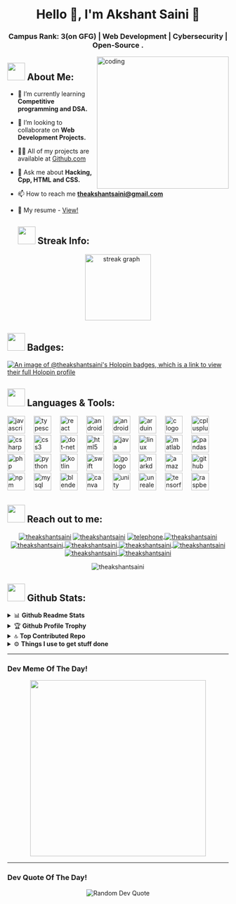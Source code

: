 <h1 align="center">Hello 👋, I'm Akshant Saini 🎯️</h1>
<h3 align="center">Campus Rank: 3(on GFG) | Web Development | Cybersecurity | Open-Source .</h3>

<img align="right" alt="coding" width="300" src="https://media.giphy.com/media/lP8xu5t2DLGG045H8F/giphy.gif">

## <img src="https://media.giphy.com/media/WUlplcMpOCEmTGBtBW/giphy.gif" width="40"> **About Me:**

- 🌱 I’m currently learning **Competitive programming and DSA.**
- 👯 I’m looking to collaborate on **Web Development Projects.**
- 👨‍💻 All of my projects are available at <a href="https://github.com/theakshantsaini?tab=repositories" target="blank">Github.com</a>
- 💬 Ask me about **Hacking, Cpp, HTML and CSS.**
- 📫 How to reach me **theakshantsaini@gmail.com**
- 📃 My resume - [View!](https://docs.google.com/document/d/1-YLRqVsMLrQzqfzymTp3QVfK3kWNetcK/edit?usp=sharing&ouid=112945733084533038478&rtpof=true&sd=true)

  ## <img src="https://media.giphy.com/media/WiIuC6fAOoXD2/giphy.gif" width="40"> **Streak Info**:
<div align="center">
  <img src="https://streak-stats.demolab.com?user=theakshantsaini&locale=en&mode=daily&theme=midnight-purple&hide_border=false&border_radius=5&order=3" height="150" alt="streak graph"/>
</div>

## <img src="https://media.giphy.com/media/j2pOGeGYKe2xCCKwfi/giphy.gif" width="40"> **Badges:**
[![An image of @theakshantsaini's Holopin badges, which is a link to view their full Holopin profile](https://holopin.me/theakshantsaini)](https://holopin.io/@theakshantsaini)

## <img src="https://media.giphy.com/media/j2pOGeGYKe2xCCKwfi/giphy.gif" width="40"> **Languages & Tools:**

<div align="left">
  <img src="https://cdn.jsdelivr.net/gh/devicons/devicon/icons/javascript/javascript-original.svg" height="40" alt="javascript logo"  />
  <img width="12" />
  <img src="https://cdn.jsdelivr.net/gh/devicons/devicon/icons/typescript/typescript-original.svg" height="40" alt="typescript logo"  />
  <img width="12" />
  <img src="https://cdn.jsdelivr.net/gh/devicons/devicon/icons/react/react-original.svg" height="40" alt="react logo"  />
  <img width="12" />
  <img src="https://cdn.jsdelivr.net/gh/devicons/devicon/icons/androidstudio/androidstudio-original.svg" height="40" alt="androidstudio logo"  />
  <img width="12" />
  <img src="https://cdn.jsdelivr.net/gh/devicons/devicon/icons/android/android-original.svg" height="40" alt="android logo"  />
  <img width="12" />
  <img src="https://cdn.jsdelivr.net/gh/devicons/devicon/icons/arduino/arduino-original.svg" height="40" alt="arduino logo"  />
  <img width="12" />
  <img src="https://cdn.jsdelivr.net/gh/devicons/devicon/icons/c/c-original.svg" height="40" alt="c logo"  />
  <img width="12" />
  <img src="https://cdn.jsdelivr.net/gh/devicons/devicon/icons/cplusplus/cplusplus-original.svg" height="40" alt="cplusplus logo"  />
  <img width="12" />
  <img src="https://cdn.jsdelivr.net/gh/devicons/devicon/icons/csharp/csharp-original.svg" height="40" alt="csharp logo"  />
  <img width="12" />
  <img src="https://cdn.jsdelivr.net/gh/devicons/devicon/icons/css3/css3-original.svg" height="40" alt="css3 logo"  />
  <img width="12" />
  <img src="https://cdn.jsdelivr.net/gh/devicons/devicon/icons/dot-net/dot-net-original.svg" height="40" alt="dot-net logo"  />
  <img width="12" />
  <img src="https://cdn.jsdelivr.net/gh/devicons/devicon/icons/html5/html5-original.svg" height="40" alt="html5 logo"  />
  <img width="12" />
  <img src="https://cdn.jsdelivr.net/gh/devicons/devicon/icons/java/java-original.svg" height="40" alt="java logo"  />
  <img width="12" />
  <img src="https://cdn.jsdelivr.net/gh/devicons/devicon/icons/linux/linux-original.svg" height="40" alt="linux logo"  />
  <img width="12" />
  <img src="https://cdn.jsdelivr.net/gh/devicons/devicon/icons/matlab/matlab-original.svg" height="40" alt="matlab logo"  />
  <img width="12" />
  <img src="https://cdn.jsdelivr.net/gh/devicons/devicon/icons/pandas/pandas-original.svg" height="40" alt="pandas logo"  />
  <img width="12" />
  <img src="https://cdn.jsdelivr.net/gh/devicons/devicon/icons/php/php-original.svg" height="40" alt="php logo"  />
  <img width="12" />
  <img src="https://cdn.jsdelivr.net/gh/devicons/devicon/icons/python/python-original.svg" height="40" alt="python logo"  />
  <img width="12" />
  <img src="https://cdn.jsdelivr.net/gh/devicons/devicon/icons/kotlin/kotlin-original.svg" height="40" alt="kotlin logo"  />
  <img width="12" />
  <img src="https://cdn.jsdelivr.net/gh/devicons/devicon/icons/swift/swift-original.svg" height="40" alt="swift logo"  />
  <img width="12" />
  <img src="https://cdn.jsdelivr.net/gh/devicons/devicon/icons/go/go-original.svg" height="40" alt="go logo"  />
  <img width="12" />
  <img src="https://cdn.jsdelivr.net/gh/devicons/devicon/icons/markdown/markdown-original.svg" height="40" alt="markdown logo"  />
  <img width="12" />
  <img src="https://cdn.jsdelivr.net/gh/devicons/devicon/icons/amazonwebservices/amazonwebservices-original.svg" height="40" alt="amazonwebservices logo"  />
  <img width="12" />
  <img src="https://cdn.jsdelivr.net/gh/devicons/devicon/icons/github/github-original.svg" height="40" alt="github logo"  />
  <img width="12" />
  <img src="https://cdn.jsdelivr.net/gh/devicons/devicon/icons/npm/npm-original-wordmark.svg" height="40" alt="npm logo"  />
  <img width="12" />
  <img src="https://cdn.jsdelivr.net/gh/devicons/devicon/icons/mysql/mysql-original.svg" height="40" alt="mysql logo"  />
  <img width="12" />
  <img src="https://cdn.jsdelivr.net/gh/devicons/devicon/icons/blender/blender-original.svg" height="40" alt="blender logo"  />
  <img width="12" />
  <img src="https://cdn.jsdelivr.net/gh/devicons/devicon/icons/canva/canva-original.svg" height="40" alt="canva logo"  />
  <img width="12" />
  <img src="https://cdn.jsdelivr.net/gh/devicons/devicon/icons/unity/unity-original.svg" height="40" alt="unity logo"  />
  <img width="12" />
  <img src="https://cdn.jsdelivr.net/gh/devicons/devicon/icons/unrealengine/unrealengine-original.svg" height="40" alt="unrealengine logo"  />
  <img width="12" />
  <img src="https://cdn.jsdelivr.net/gh/devicons/devicon/icons/tensorflow/tensorflow-original.svg" height="40" alt="tensorflow logo"  />
  <img width="12" />
  <img src="https://cdn.jsdelivr.net/gh/devicons/devicon/icons/raspberrypi/raspberrypi-original.svg" height="40" alt="raspberrypi logo"  />
</div>

###

<div align="left">
</div>

###

## <img src="https://media.giphy.com/media/LnQjpWaON8nhr21vNW/giphy.gif" width="40"> **Reach out to me:** ️

<p align="center">
<a href="https://linkedin.com/in/theakshantsaini" target="_blank"><img align="center" src="https://img.shields.io/badge/-LinkedIn-0e76a8?style=flat-square&logo=Linkedin&logoColor=white" alt="theakshantsaini" /></a>
<a href="https://theakshantsaini.github.io" target="_blank"><img align="center" src="https://img.shields.io/badge/Website-3b5998?style=flat-square&logo=google-chrome&logoColor=white" alt="theakshantsaini" /></a>
<a href="tel:+919596951582">
  <img align="center" src="https://img.shields.io/badge/-Telephone-0088CC?style=flat-square&logo=telephone&logoColor=white" alt="telephone" />
</a>
<a href="mailto:theakshantsaini@gmail.com" target="_blank"><img align="center" src="https://img.shields.io/badge/-Gmail-EA4335?style=flat-square&logo=Gmail&logoColor=white" alt="theakshantsaini" /></a>
<a href="https://www.instagram.com/theakshantsaini/" target="_blank">
  <img align="center" src="https://img.shields.io/badge/-Instagram-E4405F?style=flat-square&logo=instagram&logoColor=white" alt="theakshantsaini" />
</a>
<a href="https://leetcode.com/theakshantsaini/" target="_blank">
  <img align="center" src="https://img.shields.io/badge/-LeetCode-FFA116?style=flat-square&logo=leetcode&logoColor=white" alt="theakshantsaini" />
</a>
<a href="https://auth.geeksforgeeks.org/user/theakshantsaini" target="_blank">
  <img align="center" src="https://img.shields.io/badge/-GeeksforGeeks-0F9D58?style=flat-square&logo=geeksforgeeks&logoColor=white" alt="theakshantsaini" />
</a>
<a href="https://codepen.io/theakshantsaini/" target="_blank">
  <img align="center" src="https://img.shields.io/badge/-CodePen-000000?style=flat-square&logo=codepen&logoColor=white" alt="theakshantsaini" />
</a>
<a href="https://www.hackerrank.com/theakshantsaini" target="_blank">
  <img align="center" src="https://img.shields.io/badge/-HackerRank-2EC866?style=flat-square&logo=hackerrank&logoColor=white" alt="theakshantsaini" />
</a>
<a href="https://github.com/TheAkshantSaini" target="_blank">
  <img align="center" src="https://img.shields.io/badge/-GitHub-181717?style=flat-square&logo=github&logoColor=white" alt="theakshantsaini" />
</a>
<p align="center"> <img src="https://komarev.com/ghpvc/?username=theakshantsaini&label=Profile Visitors&color=0088cc&style=flat-square" alt="theakshantsaini" /> </p>

## <img src="https://media.giphy.com/media/ZCN6F3FAkwsyOGU2RS/giphy.gif" width="40"> **Github Stats:**

<details>
  <summary>📊 <b>Github Readme Stats</b></summary>
 <br />
 <p align="center">
  <a href="https://github.com/TheAkshantSaini">
   <img width="430" align="center" src="https://github-readme-stats.vercel.app/api?username=theakshantsaini&theme=gotham&hide_border=true&include_all_commits=false&count_private=false">
  </a>
  <a href="https://github.com/abhinandanraj/github-readme-stats">
    <img align="center" src="https://github-readme-streak-stats.herokuapp.com/?user=theakshantsaini&theme=gotham&hide_border=true">
  </a>
  <a href="https://github.com/abhinandanraj/github-readme-stats">
    <img align="center" src="https://github-readme-stats.vercel.app/api/top-langs/?username=theakshantsaini&theme=gotham&hide_border=true&include_all_commits=false&count_private=false&layout=compact">
  </a>
 </p>
</details>

<details>
 <summary>🏆 <b>Github Profile Trophy</b></summary>
 <br />
 <p align="center">
	 <a href="#">
   <img src="https://github-profile-trophy.vercel.app/?username=theakshantsaini&column=8&theme=darkhub"/>
  </a>
 </p>
</details>

<details>
 <summary>🔝 <b>Top Contributed Repo</b></summary>
 <br />
 <p align="center">
	 <a href="#">
   <img src="https://github-contributor-stats.vercel.app/api?username=theakshantsaini&limit=5&theme=dark&combine_all_yearly_contributions=true" alt="Top Contributed Repo"/>
  </a>
 </p>
</details>



<details>
  <br />
  <summary>⚙️ <b> Things I use to get stuff done</b></summary>
  	<ul>
  	   <li><b>OS:</b> Windows 11 </li>
	     <li><b>Laptop: </b> XIAOMI Notebook Pro Intel Core i5 11th Gen</li>
  	   <li><b>Browser: </b> Chrome Web Browser</li>
	     <li><b>Code Editor:</b> VSCode - The best editor out there.</li>
	     <li><b>To Stay Updated:</b> Linkedin </li>
	     <li><b>Chit-Chat:</b> Instagram </li>
	    <br />
	</ul>
</details>

---

### Dev Meme Of The Day!
<div align="center">
<img src='https://randommeme-five.vercel.app/' style="height: 400px;"/>
</div>

---
### Dev Quote Of The Day!
<div align="center">
  <img src="https://quotes-github-readme.vercel.app/api?type=horizontal&theme=radical" alt="Random Dev Quote" />
